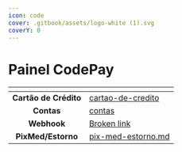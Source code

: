 ```yaml
---
icon: code
cover: .gitbook/assets/logo-white (1).svg
coverY: 0
---
```


# Painel CodePay

<table data-view="cards"><thead><tr><th align="center"></th><th data-hidden data-card-target data-type="content-ref"></th></tr></thead><tbody><tr><td align="center"><strong>Cartão de Crédito</strong></td><td><a href="administracao/cartao-de-credito/">cartao-de-credito</a></td></tr><tr><td align="center"><strong>Contas</strong></td><td><a href="administracao/contas/">contas</a></td></tr><tr><td align="center"><strong>Webhook</strong></td><td><a href="broken-reference">Broken link</a></td></tr><tr><td align="center"><strong>PixMed/Estorno</strong></td><td><a href="pix-med-estorno.md">pix-med-estorno.md</a></td></tr></tbody></table>
